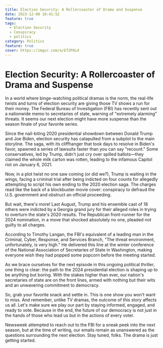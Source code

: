 ```yaml
---
title: Election Security: A Rollercoaster of Drama and Suspense
date: 2023-12-08 18:41:52
feature: true
tags:
  - Election Security
  - Conspiracy
  - politics
category: Politics
feature: true
cover: https://imgur.com/a/Ef2P8i4
---
```


# Election Security: A Rollercoaster of Drama and Suspense

In a world where binge-watching political dramas is the norm, the real-life twists and turns of election security are giving those TV shows a run for their money. The Federal Bureau of Investigation (FBI) has recently sent out a nationwide memo to secretaries of state, warning of "extremely alarming" threats. It seems our next election might have more suspense than the season finale of your favorite series.

Since the nail-biting 2020 presidential showdown between Donald Trump and Joe Biden, election security has catapulted from a subplot to the main storyline. The saga, with its cliffhanger that took days to resolve in Biden's favor, spawned a series of lawsuits faster than you can say "recount." Some conservatives, led by Trump, didn't just cry over spilled ballots—they claimed the whole milk carton was rotten, leading to the infamous Capitol riot on January 6, 2021.

Now, in a plot twist no one saw coming (or did we?), Trump is waiting in the wings, facing a criminal trial after being indicted on four counts for allegedly attempting to script his own ending to the 2020 election saga. The charges read like the back of a blockbuster movie cover: conspiracy to defraud the U.S. government and obstruct an official proceeding.

But wait, there's more! Last August, Trump and his ensemble cast of 18 others were indicted by a Georgia grand jury for their alleged roles in trying to overturn the state's 2020 results. The Republican front-runner for the 2024 nomination, in a move that shocked absolutely no one, pleaded not guilty to all charges.

According to Timothy Langan, the FBI's equivalent of a leading man in the Criminal, Cyber, Response, and Services Branch, "The threat environment, unfortunately, is very high." He delivered this line at the winter conference of the National Association of Secretaries of State in Washington, making everyone wish they had popped some popcorn before the meeting started.

As we brace ourselves for the next episode in this ongoing political thriller, one thing is clear: the path to the 2024 presidential election is shaping up to be anything but boring. With the stakes higher than ever, our nation's secretaries of state are on the front lines, armed with nothing but their wits and an unwavering commitment to democracy. 

So, grab your favorite snack and settle in. This is one show you won't want to miss. And remember, unlike TV dramas, the outcome of this story affects us all. Let's make sure we play our part by staying informed, engaged, and ready to vote. Because in the end, the future of our democracy is not just in the hands of those who lead us but in the actions of every voter.

Newsweek attempted to reach out to the FBI for a sneak peek into the next season, but at the time of writing, our emails remain as unanswered as the questions surrounding the next election. Stay tuned, folks. The drama is just getting started.
